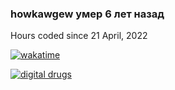### howkawgew умер 6 лет назад

Hours coded since 21 April, 2022 

[![wakatime](https://wakatime.com/badge/user/fbdc1559-14df-4e03-b6ed-ae7a263ae76f.svg)](https://wakatime.com/@fbdc1559-14df-4e03-b6ed-ae7a263ae76f)

[![digital drugs](https://img.shields.io/discord/828683007635488809)](https://discord.gg/XYS43z7vj2)
